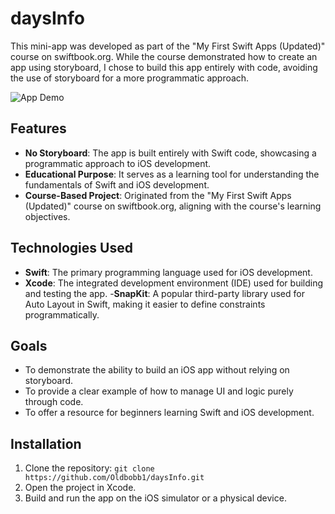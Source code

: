 # daysInfo

This mini-app was developed as part of the "My First Swift Apps (Updated)" course on swiftbook.org. While the course demonstrated how to create an app using storyboard, I chose to build this app entirely with code, avoiding the use of storyboard for a more programmatic approach.




![App Demo](https://github.com/user-attachments/assets/6029ef63-c0ea-45d0-ac6f-b59cde9f10ef)







## Features

- **No Storyboard**: The app is built entirely with Swift code, showcasing a programmatic approach to iOS development.
- **Educational Purpose**: It serves as a learning tool for understanding the fundamentals of Swift and iOS development.
- **Course-Based Project**: Originated from the "My First Swift Apps (Updated)" course on swiftbook.org, aligning with the course's learning objectives.

## Technologies Used

- **Swift**: The primary programming language used for iOS development.
- **Xcode**: The integrated development environment (IDE) used for building and testing the app.
-**SnapKit**: A popular third-party library used for Auto Layout in Swift, making it easier to define constraints programmatically.

## Goals

- To demonstrate the ability to build an iOS app without relying on storyboard.
- To provide a clear example of how to manage UI and logic purely through code.
- To offer a resource for beginners learning Swift and iOS development.

## Installation

1. Clone the repository: `git clone https://github.com/Oldbobb1/daysInfo.git`
2. Open the project in Xcode.
3. Build and run the app on the iOS simulator or a physical device.

